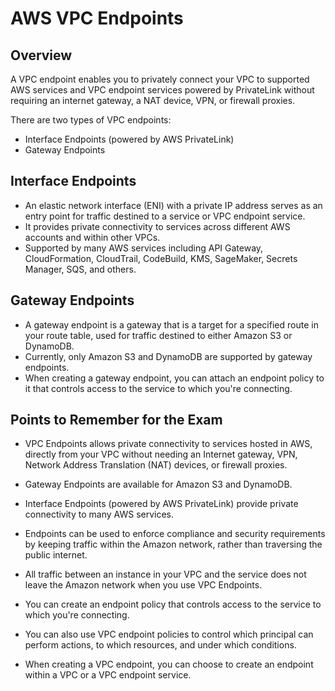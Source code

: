 # AWS VPC Endpoints

## Overview

A VPC endpoint enables you to privately connect your VPC to supported AWS services and VPC endpoint services powered by PrivateLink without requiring an internet gateway, a NAT device, VPN, or firewall proxies.

There are two types of VPC endpoints:
- Interface Endpoints (powered by AWS PrivateLink)
- Gateway Endpoints

## Interface Endpoints

- An elastic network interface (ENI) with a private IP address serves as an entry point for traffic destined to a service or VPC endpoint service.
- It provides private connectivity to services across different AWS accounts and within other VPCs.
- Supported by many AWS services including API Gateway, CloudFormation, CloudTrail, CodeBuild, KMS, SageMaker, Secrets Manager, SQS, and others.

## Gateway Endpoints

- A gateway endpoint is a gateway that is a target for a specified route in your route table, used for traffic destined to either Amazon S3 or DynamoDB.
- Currently, only Amazon S3 and DynamoDB are supported by gateway endpoints.
- When creating a gateway endpoint, you can attach an endpoint policy to it that controls access to the service to which you're connecting.

## Points to Remember for the Exam

- VPC Endpoints allows private connectivity to services hosted in AWS, directly from your VPC without needing an Internet gateway, VPN, Network Address Translation (NAT) devices, or firewall proxies.

- Gateway Endpoints are available for Amazon S3 and DynamoDB.

- Interface Endpoints (powered by AWS PrivateLink) provide private connectivity to many AWS services.

- Endpoints can be used to enforce compliance and security requirements by keeping traffic within the Amazon network, rather than traversing the public internet.

- All traffic between an instance in your VPC and the service does not leave the Amazon network when you use VPC Endpoints.

- You can create an endpoint policy that controls access to the service to which you're connecting. 

- You can also use VPC endpoint policies to control which principal can perform actions, to which resources, and under which conditions.

- When creating a VPC endpoint, you can choose to create an endpoint within a VPC or a VPC endpoint service.

